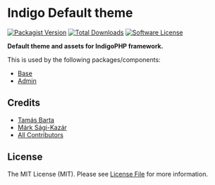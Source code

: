 # Indigo Default theme

[![Packagist Version](https://img.shields.io/packagist/v/indigophp/theme-default.svg?style=flat-square)](https://packagist.org/packages/indigophp/theme-default)
[![Total Downloads](https://img.shields.io/packagist/dt/indigophp/theme-default.svg?style=flat-square)](https://packagist.org/packages/indigophp/theme-default)
[![Software License](https://img.shields.io/badge/license-MIT-brightgreen.svg?style=flat-square)](LICENSE)

**Default theme and assets for IndigoPHP framework.**

This is used by the following packages/components:

* [Base](https://github.com/indigophp/base)
* [Admin](https://github.com/indigophp/admin)


## Credits

- [Tamás Barta](https://github.com/TamasBarta)
- [Márk Sági-Kazár](https://github.com/sagikazarmark)
- [All Contributors](https://github.com/indigophp/theme-default/contributors)


## License

The MIT License (MIT). Please see [License File](https://github.com/indigophp/theme-default/blob/develop/LICENSE) for more information.

